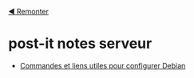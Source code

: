 [:arrow_backward: Remonter](..)

# post-it notes serveur

 * [Commandes et liens utiles pour configurer Debian](debian.md)

